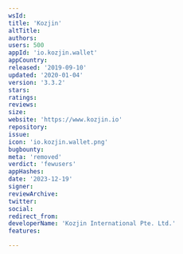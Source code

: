 ```yaml
---
wsId: 
title: 'Kozjin'
altTitle: 
authors: 
users: 500
appId: 'io.kozjin.wallet'
appCountry: 
released: '2019-09-10'
updated: '2020-01-04'
version: '3.3.2'
stars: 
ratings: 
reviews: 
size: 
website: 'https://www.kozjin.io'
repository: 
issue: 
icon: 'io.kozjin.wallet.png'
bugbounty: 
meta: 'removed'
verdict: 'fewusers'
appHashes: 
date: '2023-12-19'
signer: 
reviewArchive: 
twitter: 
social: 
redirect_from: 
developerName: 'Kozjin International Pte. Ltd.'
features: 

---
```



